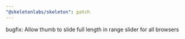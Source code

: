 ```yaml
---
"@skeletonlabs/skeleton": patch
---
```


bugfix: Allow thumb to slide full length in range slider for all browsers
